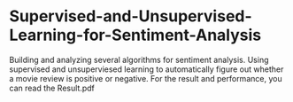 # Supervised-and-Unsupervised-Learning-for-Sentiment-Analysis
Building and analyzing several algorithms for sentiment analysis. Using supervised and unsuperviesed learning to automatically figure out whether a movie review is positive or negative.
For the result and performance, you can read the Result.pdf

